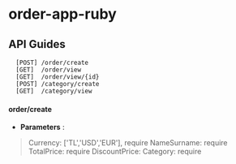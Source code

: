 # order-app-ruby

## API Guides

```shell
  [POST] /order/create  
  [GET]  /order/view
  [GET]  /order/view/{id}
  [POST] /category/create
  [GET]  /category/view
```

#### order/create

- **Parameters** : 
> Currency: ['TL','USD','EUR'], require
> NameSurname: require
> TotalPrice: require
> DiscountPrice:
> Category: require
